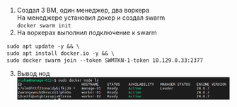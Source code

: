 1. Создал 3 ВМ, один менеджер, два воркера  
На менеджере установил докер и создал swarm  
`docker swarm init`
2. На воркерах выполнил подключение к swarm  
```
sudo apt update -y && \
sudo apt install docker.io -y && \
sudo docker swarm join --token SWMTKN-1-token 10.129.0.33:2377
```
3. Вывод нод  
![swarm](swarm.png)

